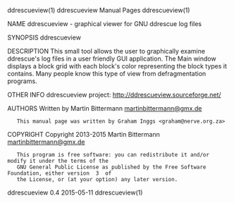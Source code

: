 ddrescueview(1)                       ddrescueview Manual Pages                       ddrescueview(1)

NAME
       ddrescueview - graphical viewer for GNU ddrescue log files

SYNOPSIS
       ddrescueview

DESCRIPTION
       This small tool allows the user to graphically examine ddrescue's log files in a user friendly
       GUI application. The Main window displays a block grid with each  block's  color  representing
       the block types it contains. Many people know this type of view from defragmentation programs.

OTHER INFO
       ddrescueview project: http://ddrescueview.sourceforge.net/

AUTHORS
       Written by Martin Bittermann <martinbittermann@gmx.de>

       This manual page was written by Graham Inggs <graham@nerve.org.za>

COPYRIGHT
       Copyright 2013-2015 Martin Bittermann <martinbittermann@gmx.de>

       This program is free software: you can redistribute it and/or modify it under the terms of the
       GNU General Public License as published by the Free Software Foundation, either version  3  of
       the License, or (at your option) any later version.

ddrescueview 0.4                              2015-05-11                              ddrescueview(1)
